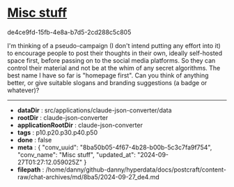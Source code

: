 # [Misc stuff](https://claude.ai/chat/8ba50b05-4f67-4b28-b00b-5c3c7fa9f754)

de4ce9fd-15fb-4e8a-b7d5-2cd288c5c805

I'm thinking of a pseudo-campaign (I don't intend putting any effort into it) to encourage people to post their thoughts in their own, ideally self-hosted space first, before passing on to the social media platforms. So they can control their material and not be at the whim of any secret algorithms.
The best name I have so far is "homepage first". Can you think of anything better, or give suitable slogans and branding suggestions (a badge or whatever)?

---

* **dataDir** : src/applications/claude-json-converter/data
* **rootDir** : claude-json-converter
* **applicationRootDir** : claude-json-converter
* **tags** : p10.p20.p30.p40.p50
* **done** : false
* **meta** : {
  "conv_uuid": "8ba50b05-4f67-4b28-b00b-5c3c7fa9f754",
  "conv_name": "Misc stuff",
  "updated_at": "2024-09-27T01:27:12.059025Z"
}
* **filepath** : /home/danny/github-danny/hyperdata/docs/postcraft/content-raw/chat-archives/md/8ba5/2024-09-27_de4.md